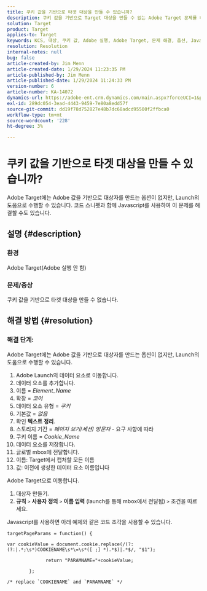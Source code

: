 ```yaml
---
title: 쿠키 값을 기반으로 타겟 대상을 만들 수 있습니까?
description: 쿠키 값을 기반으로 Target 대상을 만들 수 없는 Adobe Target 문제를 해결하는 방법에 대해 알아봅니다.
solution: Target
product: Target
applies-to: Target
keywords: KCS, 대상, 쿠키 값, Adobe 실행, Adobe Target, 문제 해결, 옵션, Javascript
resolution: Resolution
internal-notes: null
bug: false
article-created-by: Jim Menn
article-created-date: 1/29/2024 11:23:35 PM
article-published-by: Jim Menn
article-published-date: 1/29/2024 11:24:33 PM
version-number: 6
article-number: KA-14072
dynamics-url: https://adobe-ent.crm.dynamics.com/main.aspx?forceUCI=1&pagetype=entityrecord&etn=knowledgearticle&id=a193e566-fdbe-ee11-9079-6045bd006268
exl-id: 289dc054-3ead-4443-9459-7e80a8edd57f
source-git-commit: dd19f78d752827e48b7dc68adcd95500f2ffbca0
workflow-type: tm+mt
source-wordcount: '228'
ht-degree: 3%

---
```


# 쿠키 값을 기반으로 타겟 대상을 만들 수 있습니까?


Adobe Target에는 Adobe 값을 기반으로 대상자를 만드는 옵션이 없지만, Launch의 도움으로 수행할 수 있습니다. 코드 스니펫과 함께 Javascript를 사용하여 이 문제를 해결할 수도 있습니다.

## 설명 {#description}




### 환경



Adobe Target(Adobe 실행 안 함)



### 문제/증상



쿠키 값을 기반으로 타겟 대상을 만들 수 없습니다.


## 해결 방법 {#resolution}




### 해결 단계:

Adobe Target에는 Adobe 값을 기반으로 대상자를 만드는 옵션이 없지만, Launch의 도움으로 수행할 수 있습니다.

1. Adobe Launch의 데이터 요소로 이동합니다.
2. 데이터 요소를 추가합니다.
3. 이름 = *Element_Name*
4. 확장 = *코어*
5. 데이터 요소 유형 = *쿠키*
6. 기본값 = *없음*
7. 확인 <b>텍스트 정리</b>.
8. 스토리지 기간 = *페이지 보기*/*세션*/ *방문자* - 요구 사항에 따라
9. 쿠키 이름 = *Cookie_Name*
10. 데이터 요소를 저장합니다.
11. 글로벌 mbox에 전달합니다.
12. 이름: Target에서 캡처할 모든 이름
13. 값: 이전에 생성한 데이터 요소 이름입니다


Adobe Target으로 이동합니다.

1. 대상자 만들기.
2. <b>규칙</b> `>`  <b>사용자 정의</b> `>`  <b>이름 입력</b> (launch를 통해 mbox에서 전달됨) `>`  조건을 따르세요.




Javascript를 사용하면 아래 예제와 같은 코드 조각을 사용할 수 있습니다.


```
targetPageParams = function() {

var cookieValue = document.cookie.replace(/(?:(?:|.*;\s*)COOKIENAME\s*\=\s*([ ;] *).*$)|.*$/, "$1");

              return "PARAMNAME="+cookieValue;

        };

/* replace `COOKIENAME` and `PARAMNAME` */
```
